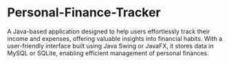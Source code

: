 # Personal-Finance-Tracker
A Java-based application designed to help users effortlessly track their income and expenses, offering valuable insights into financial habits. With a user-friendly interface built using Java Swing or JavaFX, it stores data in MySQL or SQLite, enabling efficient management of personal finances. 
